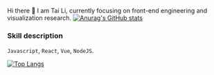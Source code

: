 Hi there 👋
I am Tai Li, currently focusing on front-end engineering and visualization research. 
[![Anurag's GitHub stats](https://github-readme-stats.vercel.app/api?username=CNlitai&count_private=true&show_icons=true&theme=tokyonight)](https://github.com/anuraghazra/github-readme-stats)
### Skill description

`Javascript`, `React`, `Vue`, `NodeJS`.

[![Top Langs](https://github-readme-stats.vercel.app/api/top-langs/?username=CNlitai&layout=compact)](https://github.com/anuraghazra/github-readme-stats)


